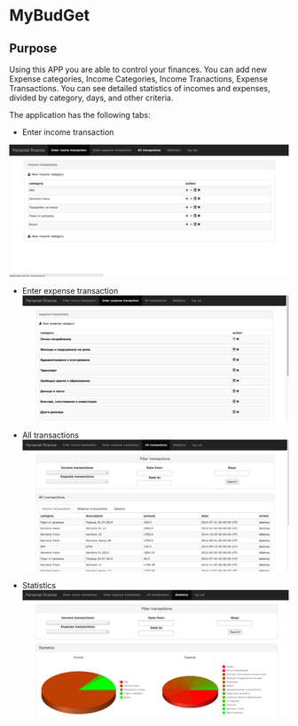 MyBudGet
========

## Purpose

Using this APP you are able to control your finances. You can add new Expense categories, Income Categories, Income Tranactions, Expense Transactions. You can see detailed statistics of incomes and expenses, divided by category, days, and other criteria.

The application has the following tabs:

-   Enter income transaction

![income\_transactions.png]

-   Enter expense transaction
    ![expense\_transactions.png]

<!-- -->

-   All transactions
    ![all\_transactions.png]

<!-- -->

-   Statistics
    ![graphics.png]

  [income\_transactions.png]: https://raw.githubusercontent.com/nikolovn/documentations/master/income_transactions.png?token=AFwEaYgQPt1q_WgG0r5_BCgqKvjexBRxks5VNkAiwA%3D%3D "income_transactions.png"
  [expense\_transactions.png]: https://raw.githubusercontent.com/nikolovn/documentations/master/expense_transactions.png?token=AFwEad-Vm3K_p4BR24v8YjewnMlypEQbks5VNkADwA%3D%3D "expense_transactions.png"
  [all\_transactions.png]: https://raw.githubusercontent.com/nikolovn/documentations/master/all_transactions.png?token=AFwEaUQHaaYRzY7W6M6V6RWz2-zKhMqoks5VNj_DwA%3D%3D "all_transactions.png"
  [graphics.png]: https://raw.githubusercontent.com/nikolovn/documentations/master/graphics.png?token=AFwEaUn8gIZVKHEKp9JiBDPg1I-N5Ciyks5VNj_nwA%3D%3D "graphics.png"
